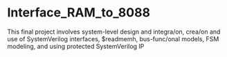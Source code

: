 # Interface_RAM_to_8088

This final project involves system-level design and integra/on, crea/on and use of SystemVerilog
interfaces, $readmemh, bus-func/onal models, FSM modeling, and using protected
SystemVerilog IP
